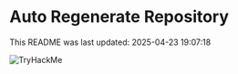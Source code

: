 # Auto Regenerate Repository

This README was last updated: 2025-04-23 19:07:18

 ![TryHackMe](https://tryhackme.com/badge/533634)
